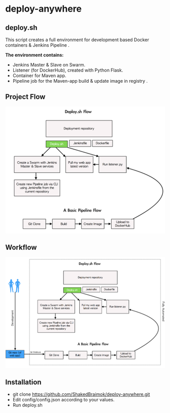 # deploy-anywhere

## deploy.sh 
This script creates a full environment for development based Docker containers & Jenkins Pipeline .

**The environment contains:**
- Jenkins Master & Slave on Swarm.
- Listener (for DockerHub), created with Python Flask.
- Container for Maven app.
- Pipeline job for the Maven-app build & update image in registry .





## Project Flow
![alt text](https://github.com/ShakedBraimok/deploy-anywhere/blob/master/img/flow.png)

## Workflow
![alt text](https://github.com/ShakedBraimok/deploy-anywhere/blob/master/img/work_with_the_flow.png)



## Installation
- git clone https://github.com/ShakedBraimok/deploy-anywhere.git
- Edit config/config.json according to your values.
- Run deploy.sh

